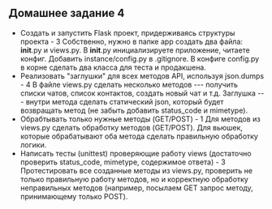 ## Домашнее задание 4

- Создать и запустить Flask проект, придерживаясь структуры проекта - 3
Собственно, нужно в папке app создать два файла: __init__.py и views.py. В __init__.py инициализируете приложение, читаете конфиг. Добавить instance/config.py в .gitignore. В конфиге config.py в корне сделать два класса для теста и продакшена.
- Реализовать "заглушки" для всех методов API, используя json.dumps - 4
В файле views.py сделать несколько методов --- получить списки чатов, список контактов, создать новый чат и т.д. Заглушка --- внутри метода сделать статический json, который будет возвращать метод (не забыть добавить status_code и mimetype).
- Обрабтывать только нужные методы (GET/POST) - 1
Для методов из views.py сделать обработку методов (GET/POST). Для вьюшек, которые обрабатывают оба метода сделать правильную обработку логики.
- Написать тесты (unittest) проверяющие работу views (достаточно проверить status_code, mimetype, содержимое ответа) - 3
Протестировать все созданные методы из views.py, проверить не только правильную работу методов, но и корректную обработку неправильных методов (например, посылаем GET запрос методу, принимающему только POST).
